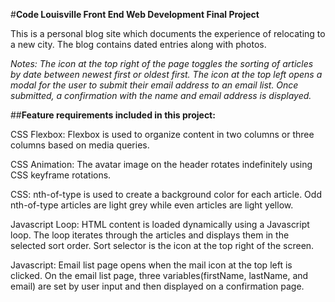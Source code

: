 #**Code Louisville Front End Web Development Final Project**

This is a personal blog site which documents the experience of relocating to a new city. The blog contains dated entries along with photos.

*Notes: The icon at the top right of the page toggles the sorting of articles by date between newest first or oldest first. The icon at the top left opens a modal for the user to submit their email address to an email list. Once submitted, a confirmation with the name and email address is displayed.*


##**Feature requirements included in this project:**

CSS Flexbox: Flexbox is used to organize content in two columns or three columns based on media queries.

CSS Animation: The avatar image on the header rotates indefinitely using CSS keyframe rotations.

CSS: nth-of-type is used to create a background color for each article. Odd nth-of-type articles are light grey while even articles are light yellow.
 
Javascript Loop: HTML content is loaded dynamically using a Javascript loop. The loop iterates through the articles and displays them in the selected sort order. Sort selector is the icon at the top right of the screen.

Javascript: Email list page opens when the mail icon at the top left is clicked. On the email list page, three variables(firstName, lastName, and email) are set by user input and then displayed on a confirmation page.
